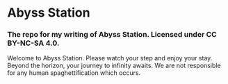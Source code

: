 # Abyss Station
### The repo for my writing of Abyss Station. Licensed under CC BY-NC-SA 4.0.

Welcome to Abyss Station. Please watch your step and enjoy your stay. Beyond the horizon, your journey to infinity awaits. We are not responsible for any human spaghettification which occurs.
